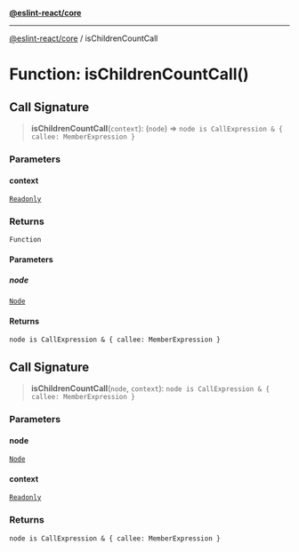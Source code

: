 [**@eslint-react/core**](../README.md)

***

[@eslint-react/core](../README.md) / isChildrenCountCall

# Function: isChildrenCountCall()

## Call Signature

> **isChildrenCountCall**(`context`): (`node`) => `node is CallExpression & { callee: MemberExpression }`

### Parameters

#### context

[`Readonly`](../-internal-/type-aliases/Readonly.md)

### Returns

`Function`

#### Parameters

##### node

[`Node`](../-internal-/type-aliases/Node.md)

#### Returns

`node is CallExpression & { callee: MemberExpression }`

## Call Signature

> **isChildrenCountCall**(`node`, `context`): `node is CallExpression & { callee: MemberExpression }`

### Parameters

#### node

[`Node`](../-internal-/type-aliases/Node.md)

#### context

[`Readonly`](../-internal-/type-aliases/Readonly.md)

### Returns

`node is CallExpression & { callee: MemberExpression }`
